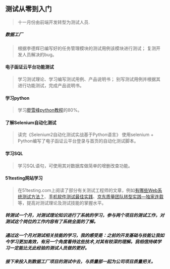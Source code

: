## 测试从零到入门
> 十一月份由前端开发转型为测试人员.
##### 数据工厂
> 根据李德辉已编写好的任务管理模块的测试用例该模块进行测试；
> 复测开发人员解决的bug。
#### 电子函证云平台功能测试
> 学习测试理论、学习编写测试用例、产品说明书；
> 别写测试用例并根据其进行功能测试，完成产品说明书。
#### 学习python
> 学习[廖雪峰python教程](https://www.liaoxuefeng.com/wiki/1016959663602400)的80%。
#### 了解Selenium自动化测试
> 读完《Selenium2自动化测试实战基于Python语言》
> 使用selenium + Python编写了电子函证云平台登录与首页的自动化测试脚本。
#### 学习SQL
> 学习SQL语句，可使用其对数据库做简单的增删改查功能。
#### 51testing网站学习
> 在51testing.com上阅读了部分有关测试工程师的文章，例如[有哪些Web系统测试方法？](http://download.51testing.com/ddimg/uploadsoft/20191126/Web_system_test_method.pdf)、[手机软件测试最佳实践](http://www.51testing.com/html/69/category-catid-169.html)、[京东质量团队转型实践—独家连载](http://www.51testing.com/html/65/category-catid-265.html)等，提高对测试理论及测试技能的掌握水平。
##### 转测试一个月，对测试理论知识进行了系统的学习，参与两个项目的测试工作，对测试这个岗位的工作内容有了系统全面的了解。
##### 通过这一个月对测试相关技能的学习，我的感受是：之前的开发基础与技能让我如今学习更加高效，有另一个角度看待这些技术,对其有较深的理解。我相信持续学习一定能比无此经验的测试人员做的更好。
##### 接下来投入到数据工厂项目的测试中去，与质量部一起为公司项目质量把关。
